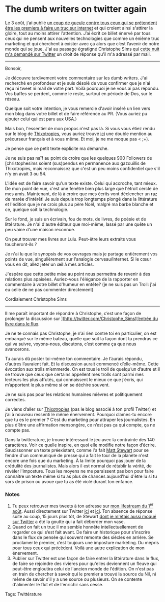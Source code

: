 # The dumb writers on twitter again

Le 3 août, j'ai publié [un coup de gueule contre tous ceux qui se prétendent être les premiers à faire un truc sur internet](http://blog.tcrouzet.com/2009/08/03/the-dumb-writers-on-twitter/) et qui croient ainsi s'attirer la gloire, tout au moins attirer l'attention. J’ai écrit ce billet énervé par tous ceux qui ne pensent aux nouvelles technologies que comme un énième truc marketing et qui cherchent à exister avec ça alors que c’est l’avenir de notre monde qui se joue. J'ai au passage égratigné Christophe Sims qui [cette nuit m'a demandé sur Twitter](http://twitter.com/Christophe_Sims/statuses/3593049081) un droit de réponse qu'il m'a adressé par mail.<span id="more-8953"></span>

---

Bonsoir,

Je découvre tardivement votre commentaire sur les dumb writers. J'ai recherché en profondeur et je suis désolé de vous confirmer que je n'ai reçu ni tweet ni mail de votre part. Voilà pourquoi je ne vous ai pas répondu. Vos baffes se perdent, comme le reste, surtout en période de Dos, sur le réseau.

Quelque soit votre intention, je vous remercie d'avoir inséré un lien vers mon blog dans votre billet et de faire référence au PR. (Vous auriez pu ajouter celui qui est paru aux USA.)

Mais bon, l'essentiel de mon propos n'est pas là. Si vous vous étiez rendu sur le blog de [Thixotropies](http://thixotropies.blogspot.com/), vous auriez trouvé [ici](http://thixotropies.blogspot.com/2009/07/publier-sous-twitter.html) une double mention au précurseur français et à vous même. Et moi, je ne me moque pas &lt; ;+).

Je pense que ce petit texte explicite ma démarche.

Je ne suis pas naïf au point de croire que les quelques 900 Followers de [christophesims soient (sus)pendus en permanence aux gazouillis de Thixotropies, mais reconnaissez que c'est un peu moins confidentiel que s'il n'y en avait 3 ou 54.

L'idée est de faire savoir qu'un texte existe. Celui qui accroche, tant mieux. De mon point de vue, c'est une fenêtre bien plus large que l'étroit cercle de mes amis. Maintenant, de là à croire que mes écrits vont déclencher un raz de marée d'intérêt! Je suis depuis trop longtemps plongé dans la littérature et l'édition que je ne crois plus au père Noël, malgré ma barbe blanche et ce, quelque soit la technologie.

Sur le fond, je suis un écrivain, fou de mots, de livres, de poésie et de littérature. Je n'ai d'autre éditeur que moi-même, lassé par une quête un peu vaine d'une maison reconnue.

On peut trouver mes livres sur Lulu. Peut-être leurs extraits vous toucheront-ils ?

Je n'ai lu que le synopsis de vos ouvrages mais je partage entièrement vos points de vue, singulièrement sur l'analogie cerveau/Internet. Si le cœur vous en dit, allez jeter un œil à mes articles.

J'espère que cette petite mise au point nous permettra de revenir à des relations plus apaisées. Auriez-vous l'élégance de la rapporter en commentaire à votre billet d'humeur en entête? (je ne suis pas un Troll: j'ai eu celle de ne pas commenter directement)

Cordialement
Christophe Sims

---

Il me paraît important de répondre à Christophe, c’est une façon de prolonger la discussion sur ](http://twitter.com/Christophe_Sims)[l’entrée du livre dans le flux](http://blog.tcrouzet.com/2009/08/26/le-livre-echappera-pas-aux-flux/).

Je ne te connais pas Christophe, je n’ai rien contre toi en particulier, on est embarqué sur le même bateau, quelle que soit la façon dont tu prendras ce qui va suivre, voyons-nous, discutons, c’est comme ça que nous avancerons.

Tu aurais dû poster toi-même ton commentaire. Je t’aurais répondu, d’autres l’auraient fait. Et la discussion aurait commencé d’elle-même. Cette évocation aux trolls m’emmerde. On est tous le troll de quelqu’un d’autre et il se trouve que ceux que certains appellent mes trolls sont parmi mes lecteurs les plus affutés, qui connaissent le mieux ce que j’écris, qui m’apportent le plus même si on se déchire souvent.

Je ne suis pas pour les relations humaines mièvres et politiquement correctes.

Je viens d’aller sur [Thixotropies](http://thixotropies.blogspot.com/) (pas le blog associé à ton profil Twitter) et j’ai à nouveau ressenti le même énervement. Pourquoi clames-tu encore que tu es le premier ? C’est du marketing pour attraper les journalistes. En plus d’être une affirmation mensongère, ce n’est pas ça qui compte, ça ne compte pas.

Dans la twitterature, je trouve intéressant le jeu avec la contrainte des 140 caractères. Voir ce quelle inspire, en quoi elle modifie notre façon d’écrire. Saucissonner un texte préexistant, comme l'a fait [Matt Stewart](http://www.thefrenchrev.com/) pour se fendre d'un communiqué de presse qui a fait le tour de la planète n'est encore une fois que du marketing. À la limite pourquoi pas jouer de la crédulité des journalistes. Mais alors il est normal de rétablir la vérité, de révéler l'imposture. Tous les moyens ne me paraissent pas bon pour faire connaître un texte même si tu as plus de chances aujourd'hui d'être lu si tu sors de prison ou avoue que tu as été violé durant ton enfance.

### Notes

1. Tu peux retrouver mes tweets à ton adresse sur [mon lifestream du 1<sup>er</sup> août](http://blog.tcrouzet.com/2009/08/01/tweets-du-samedi-01-aout-2009/). Aussi directement sur Twitter [ici](http://twitter.com/crouzet/status/3075460575) et [ici](http://twitter.com/crouzet/status/3075471770). Ton absence de réponse suite au coup, 15 jours plus tôt, de Stewart [dont je m'étais aussi moqué sur Twitter](http://twitter.com/crouzet/status/2651186115) a été la goutte qui a fait déborder mon vase.
2. Quand on fait un truc il me semble honnête intellectuellement de regarder ce qui s’est fait avant. De faire un historique pour s’inscrire dans le flux de pensée qui souvent remonte des siècles en arrière. Se proclamer le premier, c’est toujours une imposture marketing. Du mépris pour tous ceux qui précèdent. Voilà une autre explication de mon énervement.
3. Publier sur Twitter est une façon de faire entrer la littérature dans le flux, de faire se rejoindre des rivières pour qu'elles deviennent un fleuve qui peut-être engloutira celui de l'ancien monde de l'édition. On n'est pas en train de chercher à savoir qui le premier a trouvé la source du Nil, ni même de savoir s'il y a une source ou plusieurs. On se contente d'alimenter le flot et de l'enrichir sans cesse.

Tags: Twittérature